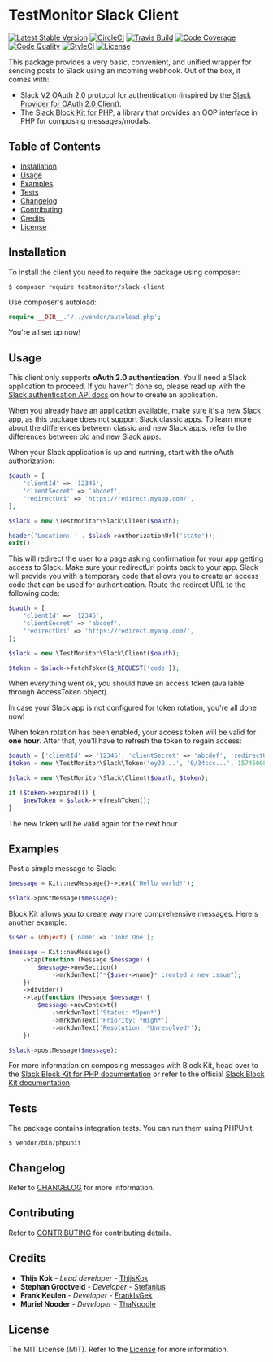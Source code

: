 # TestMonitor Slack Client

[![Latest Stable Version](https://poser.pugx.org/testmonitor/slack-client/v/stable)](https://packagist.org/packages/testmonitor/slack-client)
[![CircleCI](https://img.shields.io/circleci/project/github/testmonitor/slack-client.svg)](https://circleci.com/gh/testmonitor/slack-client)
[![Travis Build](https://travis-ci.com/testmonitor/slack-client.svg?branch=main)](https://travis-ci.com/testmonitor/slack-client)
[![Code Coverage](https://scrutinizer-ci.com/g/testmonitor/slack-client/badges/coverage.png?b=main)](https://scrutinizer-ci.com/g/testmonitor/slack-client/?branch=main)
[![Code Quality](https://scrutinizer-ci.com/g/testmonitor/slack-client/badges/quality-score.png?b=main)](https://scrutinizer-ci.com/g/testmonitor/slack-client/?branch=main)
[![StyleCI](https://styleci.io/repos/401647581/shield)](https://styleci.io/repos/401647581)
[![License](https://poser.pugx.org/testmonitor/slack-client/license)](https://packagist.org/packages/testmonitor/slack-client)

This package provides a very basic, convenient, and unified wrapper for sending posts to Slack using an incoming webhook.
Out of the box, it comes with:
- Slack V2 OAuth 2.0 protocol for authentication (inspired by the [Slack Provider for OAuth 2.0 Client](https://github.com/adam-paterson/oauth2-slack)).
- The [Slack Block Kit for PHP](https://github.com/slack-php/slack-php-block-kit), a library that provides an OOP interface in PHP for composing messages/modals. 

## Table of Contents

- [Installation](#installation)
- [Usage](#usage)
- [Examples](#examples)
- [Tests](#tests)
- [Changelog](#changelog)
- [Contributing](#contributing)
- [Credits](#credits)
- [License](#license)
  
## Installation

To install the client you need to require the package using composer:

	$ composer require testmonitor/slack-client

Use composer's autoload:

```php
require __DIR__.'/../vendor/autoload.php';
```

You're all set up now!

## Usage

This client only supports **oAuth 2.0 authentication**. You'll need a Slack application to proceed. If you haven't done so,
please read up with the [Slack authentication API docs](https://api.slack.com/authentication) on how
to create an application.

When you already have an application available, make sure it's a new Slack app, as this package does not
support Slack classic apps. To learn more about the differences between classic and new Slack apps, refer
to the [differences between old and new Slack apps](https://api.slack.com/authentication/quickstart).

When your Slack application is up and running, start with the oAuth authorization:

```php
$oauth = [
    'clientId' => '12345',
    'clientSecret' => 'abcdef',
    'redirectUri' => 'https://redirect.myapp.com/',
];

$slack = new \TestMonitor\Slack\Client($oauth);

header('Location: ' . $slack->authorizationUrl('state'));
exit();
```

This will redirect the user to a page asking confirmation for your app getting access to Slack. Make sure your redirectUrl points
back to your app. Slack will provide you with a temporary code that allows you to create an access code that can be used for
authentication. Route the redirect URL to the following code:

```php
$oauth = [
    'clientId' => '12345',
    'clientSecret' => 'abcdef',
    'redirectUri' => 'https://redirect.myapp.com/',
];

$slack = new \TestMonitor\Slack\Client($oauth);

$token = $slack->fetchToken($_REQUEST['code']);
```

When everything went ok, you should have an access token (available through AccessToken object). 

In case your Slack app is not configured for token rotation, you're all done now! 

When token rotation has been enabled, your access token will be valid for **one hour**. After that, you'll have to refresh 
the token to regain access:

```php
$oauth = ['clientId' => '12345', 'clientSecret' => 'abcdef', 'redirectUri' => 'https://redirect.myapp.com/'];
$token = new \TestMonitor\Slack\Token('eyJ0...', '0/34ccc...', 1574600877); // the token you got last time

$slack = new \TestMonitor\Slack\Client($oauth, $token);

if ($token->expired()) {
    $newToken = $slack->refreshToken();
}
```

The new token will be valid again for the next hour. 

## Examples

Post a simple message to Slack:

```php
$message = Kit::newMessage()->text('Hello world!');

$slack->postMessage($message);
```

Block Kit allows you to create way more comprehensive messages. Here's another example:

```php
$user = (object) ['name' => 'John Doe'];

$message = Kit::newMessage()
    ->tap(function (Message $message) {
        $message->newSection()
            ->mrkdwnText("*{$user->name}* created a new issue");
    })
    ->divider()
    ->tap(function (Message $message) {
        $message->newContext()
            ->mrkdwnText('Status: *Open*')
            ->mrkdwnText('Priority: *High*')
            ->mrkdwnText('Resolution: *Unresolved*');
    })

$slack->postMessage($message);
```

For more information on composing messages with Block Kit, head over to the [Slack Block Kit 
for PHP documentation](https://github.com/slack-php/slack-php-block-kit) or refer to the
official [Slack Block Kit documentation](https://api.slack.com/block-kit).

## Tests

The package contains integration tests. You can run them using PHPUnit.

    $ vendor/bin/phpunit
    
## Changelog

Refer to [CHANGELOG](CHANGELOG.md) for more information.

## Contributing

Refer to [CONTRIBUTING](CONTRIBUTING.md) for contributing details.

## Credits

* **Thijs Kok** - *Lead developer* - [ThijsKok](https://github.com/thijskok)
* **Stephan Grootveld** - *Developer* - [Stefanius](https://github.com/stefanius)
* **Frank Keulen** - *Developer* - [FrankIsGek](https://github.com/frankisgek)
* **Muriel Nooder** - *Developer* - [ThaNoodle](https://github.com/thanoodle)

## License

The MIT License (MIT). Refer to the [License](LICENSE.md) for more information.
